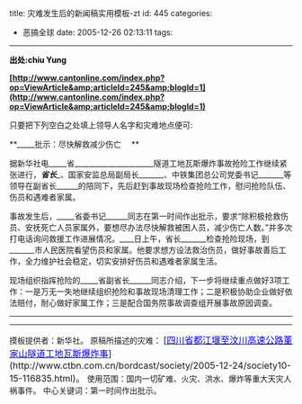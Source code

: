 title: 灾难发生后的新闻稿实用模板-zt
id: 445
categories:
  - 恶搞全球
date: 2005-12-26 02:13:11
tags:
---

<div id="msgcns!9697D6160EFEBC17!497" class="bvMsg"><div>

**<font color="#000000">出处:chiu Yung</font>**

**[http://www.cantonline.com/index.php?op=ViewArticle&amp;articleId=245&amp;blogId=1](http://www.cantonline.com/index.php?op=ViewArticle&amp;articleId=245&amp;blogId=1)**

<div>

只要把下列空白之处填上领导人名字和灾难地点便可:
</div>

**_____批示：尽快解救减少伤亡 　**　

据新华社电_____省______________________隧道工地瓦斯爆炸事故抢险工作继续紧张进行，_____省长______、国家安监总局副局长_______、中铁集团总公司党委书记_______等领导在副省长______的陪同下，先后赶到事故现场检查抢险工作，慰问抢险队伍、伤员和遇难者家属。

事故发生后，_____省委书记______同志在第一时间作出批示，要求“除积极抢救伤员、安抚死亡人员家属外，要想尽办法尽快解救被困人员，减少伤亡人数。”并多次打电话询问救援工作进展情况。____日上午，省长_______检查抢险现场，到_______市人民医院看望伤员和家属。他要求想方设法救治伤员，做好事故善后工作，全力维护社会稳定，切实安排好伤员和遇难者家属生活。

现场组织指挥抢险的_____省副省长______同志介绍，下一步将继续重点做好3项工作：一是万无一失地继续组织抢险和事故现场清理工作；二是积极协助企业做好依法赔付，耐心做好家属工作；三是配合国务院事故调查组开展事故原因调查。

<td></td>

<p>
<p>

* * *

* * *

<p>
<p>摸板提供者：新华社。
原稿所描述的灾难： <font size="+0">[<u><font color="#0000ff">四川省都江堰至汶川高速公路董家山隧道工地瓦斯爆炸事</font></u>](http://www.ctbn.com.cn/bordcast/society/2005-12-24/society10-15-116835.html)。</font> 
使用范围：国内一切矿难、火灾、洪水、爆炸等重大天灾人祸事件。
中心关键词：第一时间作出批示。
</div></div>